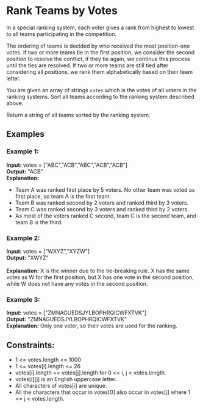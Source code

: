 # Rank Teams by Votes

In a special ranking system, each voter gives a rank from highest to lowest to all teams participating in the competition.

The ordering of teams is decided by who received the most position-one votes. If two or more teams tie in the first position, we consider the second position to resolve the conflict, if they tie again, we continue this process until the ties are resolved. If two or more teams are still tied after considering all positions, we rank them alphabetically based on their team letter.

You are given an array of strings `votes` which is the votes of all voters in the ranking systems. Sort all teams according to the ranking system described above.

Return a string of all teams sorted by the ranking system.

## Examples

### Example 1:

**Input:** votes = ["ABC","ACB","ABC","ACB","ACB"]<br/>
**Output:** "ACB"<br/>
**Explanation:** 
- Team A was ranked first place by 5 voters. No other team was voted as first place, so team A is the first team.
- Team B was ranked second by 2 voters and ranked third by 3 voters.
- Team C was ranked second by 3 voters and ranked third by 2 voters.
- As most of the voters ranked C second, team C is the second team, and team B is the third.

### Example 2:

**Input:** votes = ["WXYZ","XYZW"]<br/>
**Output:** "XWYZ"<br/>  
**Explanation:**
X is the winner due to the tie-breaking rule. X has the same votes as W for the first position, but X has one vote in the second position, while W does not have any votes in the second position. 

### Example 3:

**Input:** votes = ["ZMNAGUEDSJYLBOPHRQICWFXTVK"]<br/>
**Output:** "ZMNAGUEDSJYLBOPHRQICWFXTVK"<br/>
**Explanation:** Only one voter, so their votes are used for the ranking.

## Constraints:

- 1 <= votes.length <= 1000
- 1 <= votes[i].length <= 26
- votes[i].length == votes[j].length for 0 <= i, j < votes.length.
- votes[i][j] is an English uppercase letter.
- All characters of votes[i] are unique.
- All the characters that occur in votes[0] also occur in votes[j] where 1 <= j < votes.length.

